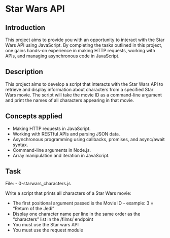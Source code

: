 # Star Wars API

## Introduction
This project aims to provide you with an opportunity to interact with the Star Wars API using JavaScript. By completing the tasks outlined in this project, one gains hands-on experience in making HTTP requests, working with APIs, and managing asynchronous code in JavaScript.

## Description
This project aims to develop a script that interacts with the Star Wars API to retrieve and display information about characters from a specified Star Wars movie. The script will take the movie ID as a command-line argument and print the names of all characters appearing in that movie.

## Concepts applied
- Making HTTP requests in JavaScript.
- Working with RESTful APIs and parsing JSON data.
- Asynchronous programming using callbacks, promises, and async/await syntax.
- Command-line arguments in Node.js.
- Array manipulation and iteration in JavaScript.

## Task
File:
    - 0-starwars_characters.js

Write a script that prints all characters of a Star Wars movie:
- The first positional argument passed is the Movie ID - example: 3 = “Return of the Jedi”
- Display one character name per line in the same order as the “characters” list in the /films/ endpoint
- You must use the Star wars API
- You must use the request module